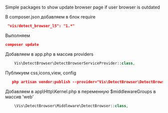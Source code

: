 Simple packages to show update browser page if user browser is outdated

В composer.json добавляем в блок require
```json
 "vis/detect_browser_l5": "1.*"

```
Выполняем
```json
composer update
```

Добавляем в app.php в массив providers
```php
    Vis\DetectBrowser\DetectBrowserServiceProvider::class,
```

Публикуем css,icons,view, config
```json
   php artisan vendor:publish --provider="Vis\DetectBrowser\DetectBrowserServiceProvider"
```

Добавляем в app\Http\Kernel.php в переменную $middlewareGroups в массив 'web'
```php
    \Vis\DetectBrowser\Middleware\DetectBrowser::class,
```